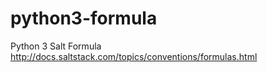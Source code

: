 python3-formula
===============

Python 3 Salt Formula  http://docs.saltstack.com/topics/conventions/formulas.html
